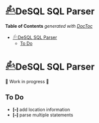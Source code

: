 



# 𓃕DeSQL SQL Parser




<!-- START doctoc generated TOC please keep comment here to allow auto update -->
<!-- DON'T EDIT THIS SECTION, INSTEAD RE-RUN doctoc TO UPDATE -->
**Table of Contents**  *generated with [DocToc](https://github.com/thlorenz/doctoc)*

- [𓃕DeSQL SQL Parser](#%F0%93%83%95desql-sql-parser)
  - [To Do](#to-do)

<!-- END doctoc generated TOC please keep comment here to allow auto update -->




# 𓃕DeSQL SQL Parser

<!-- clarify relation to 𓆤DBay -->

🚧 Work in progress 🚧


## To Do

* **[–]** add location information
* **[–]** parse multiple statements



